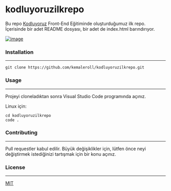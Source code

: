 # kodluyoruzilkrepo

Bu repo [Kodluyoruz](https://kodluyoruz.org/tr/kodluyoruz/) Front-End Eğitiminde oluşturduğumuz ilk repo. İçerisinde bir adet README dosyası, bir adet de index.html barındırıyor.

[![image](https://r.resimlink.com/hgKDYioNM-64.png)](https://resimlink.com/hgKDYioNM-64)

### Installation

---

```
git clone https://github.com/kemaleroll/kodluyoruzilkrepo.git
```

### Usage

---

Projeyi cloneladıktan sonra Visual Studio Code programında açınız.

Linux için:

```
cd kodluyoruzilkrepo
code .
```

### Contributing

---

Pull requestler kabul edilir. Büyük değişiklikler için, lütfen önce neyi değiştirmek istediğinizi tartışmak için bir konu açınız.

### License

---

[MIT](https://choosealicense.com/licenses/mit/)
